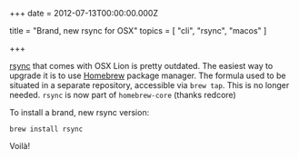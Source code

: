 
+++
date = 2012-07-13T00:00:00.000Z


title = "Brand, new rsync for OSX"
topics = [ "cli", "rsync", "macos" ]

+++

[rsync](http://rsync.samba.org/) that comes with OSX Lion is pretty outdated. The easiest way to upgrade it is to use [Homebrew](http://mxcl.github.com/homebrew/) package manager. The formula used to be situated in a separate repository, accessible via `brew tap`. This is no longer needed. `rsync` is now part of `homebrew-core` (thanks redcore)

To install a brand, new rsync version:

```
brew install rsync
```

Voilà!
